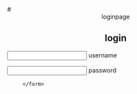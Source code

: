 


<html>
<head> 
    # <center>loginpage</center>

  <link rel="stylesheet" type="text/css" href="style.css">
</head>
  <body> 
          <div class="wrapper">
              <div class="from-wrapper sign-in" >
                <form action="">
             <h2><center>login</center></h2>
                  <input type="text" required>
                  <label for="">username</label> 
            </div>
          </div>
          <div class="input-group">
          <input type="password" required>
           <label for="">password</label> </div>
              </div>    

              
        
    
                   
         </form>     
  </body>
  

</html>

